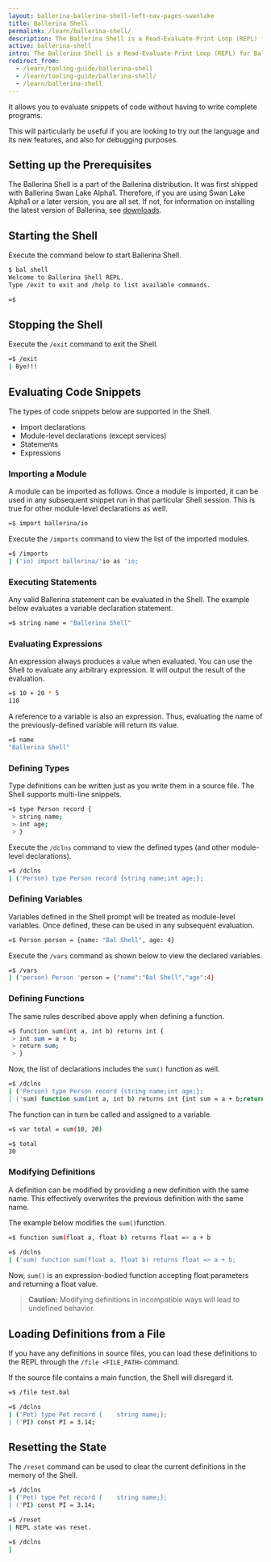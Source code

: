 ```yaml
---
layout: ballerina-ballerina-shell-left-nav-pages-swanlake
title: Ballerina Shell
permalink: /learn/ballerina-shell/
description: The Ballerina Shell is a Read-Evaluate-Print Loop (REPL) for Ballerina.
active: ballerina-shell
intro: The Ballerina Shell is a Read-Evaluate-Print Loop (REPL) for Ballerina.
redirect_from:
  - /learn/tooling-guide/ballerina-shell
  - /learn/tooling-guide/ballerina-shell/
  - /learn/ballerina-shell
---
```


It allows you to evaluate snippets of code without having to write complete programs. 

This will particularly be useful if you are looking to try out the language and its new features, and also for debugging purposes.

## Setting up the Prerequisites

The Ballerina Shell is a part of the Ballerina distribution. It was first shipped with Ballerina Swan Lake Alpha1. Therefore, if you are using Swan Lake Alpha1 or a later version, you are all set. If not, for information on installing the latest version of Ballerina, see [downloads](https://ballerina.io/downloads/).

## Starting the Shell

Execute the command below to start Ballerina Shell.

```bash
$ bal shell
Welcome to Ballerina Shell REPL.
Type /exit to exit and /help to list available commands.

=$ 
```

## Stopping the Shell

Execute the `/exit` command to exit the Shell.

```bash
=$ /exit                                                                                                                                                                                                           
| Bye!!!
```

## Evaluating Code Snippets

The types of code snippets below are supported in the Shell.

- Import declarations
- Module-level declarations (except services)
- Statements
- Expressions

### Importing a Module

A module can be imported as follows. Once a module is imported, it can be used in any subsequent snippet run in that particular Shell session. This is true for other module-level declarations as well.

```bash
=$ import ballerina/io
```

Execute the `/imports` command to view the list of the imported modules.

```bash
=$ /imports
| ('io) import ballerina/'io as 'io;
```

### Executing Statements

Any valid Ballerina statement can be evaluated in the Shell. The example below evaluates a variable declaration statement.

```bash
=$ string name = "Ballerina Shell" 
```


### Evaluating Expressions

An expression always produces a value when evaluated. You can use the Shell to evaluate any arbitrary expression. It will output the result of the evaluation.

```bash
=$ 10 + 20 * 5                                                                                                                                                                                                       
110
```

A reference to a variable is also an expression. Thus, evaluating the name of the previously-defined variable will return its value.

```bash
=$ name                                                                                                                                                                                                            
"Ballerina Shell"
```

###  Defining Types

Type definitions can be written just as you write them in a source file. The Shell supports multi-line snippets.

```bash
=$ type Person record {                                                                                                                                                                                              
 > string name;
 > int age;
 > }
```

Execute the `/dclns` command to view the defined types (and other module-level declarations).

```bash
=$ /dclns                                                                                                                                                                                                          
| ('Person) type Person record {string name;int age;};
```

### Defining Variables

Variables defined in the Shell prompt will be treated as module-level variables. Once defined, these can be used in any subsequent evaluation.

```bash
=$ Person person = {name: "Bal Shell", age: 4}  
```

Execute the `/vars` command as shown below to view the declared variables.

```bash
=$ /vars                                                                                                                                                                                                             
| ('person) Person 'person = {"name":"Bal Shell","age":4}
```

### Defining Functions

The same rules described above apply when defining a function.

```bash
=$ function sum(int a, int b) returns int {                                                                                                                                                                        
 > int sum = a + b;
 > return sum;
 > }
```

Now, the list of declarations includes the `sum()` function as well.

```bash
=$ /dclns                                                                                                                                                                                                          
| ('Person) type Person record {string name;int age;};
| ('sum) function sum(int a, int b) returns int {int sum = a + b;return sum;}
```


The function can in turn be called and assigned to a variable. 

```bash
=$ var total = sum(10, 20)                                                                                                                                                                                           

=$ total                                                                                                                                                                                                          
30
```

### Modifying Definitions

A definition can be modified by providing a new definition with the same name. This effectively overwrites the previous definition with the same name. 

The example below modifies the `sum()`function.

```bash
=$ function sum(float a, float b) returns float => a + b 
                                                                                                                                                            
=$ /dclns                                                                                                                                                                                                           
| ('sum) function sum(float a, float b) returns float => a + b;
```


Now, `sum()` is an expression-bodied function accepting float parameters and returning a float value.

>**Caution:** Modifying definitions in incompatible ways will lead to undefined behavior.

## Loading Definitions from a File

If you have any definitions in source files, you can load these definitions to the REPL through the `/file <FILE_PATH>` command. 

If the source file contains a main function, the Shell will disregard it.

```bash
=$ /file test.bal                                                                                                                                                                                                  

=$ /dclns                                                                                                                                                                                                           
| ('Pet) type Pet record {    string name;};
| ('PI) const PI = 3.14;
```

## Resetting the State

The `/reset` command can be used to clear the current definitions in the memory of the Shell.

```bash
=$ /dclns                                                                                                                                                                                                          
| ('Pet) type Pet record {    string name;};
| ('PI) const PI = 3.14;

=$ /reset                                                                                                                                                                                                            
| REPL state was reset.

=$ /dclns                                                                                                                                                                                                          
| 
```
